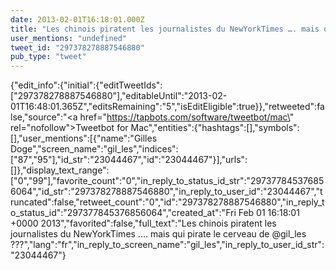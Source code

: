 ```yaml
---
date: 2013-02-01T16:18:01.000Z
title: "Les chinois piratent les journalistes du NewYorkTimes …. mais qui pirate le cerveau de <a href='http://twitter.com/gil_les'>@gil_les</a> ???″"
user_mentions: "undefined"
tweet_id: "297378278887546880"
pub_type: "tweet"
---
```

{"edit_info":{"initial":{"editTweetIds":["297378278887546880"],"editableUntil":"2013-02-01T16:48:01.365Z","editsRemaining":"5","isEditEligible":true}},"retweeted":false,"source":"<a href=\"https://tapbots.com/software/tweetbot/mac\" rel=\"nofollow\">Tweetbot for Mac</a>","entities":{"hashtags":[],"symbols":[],"user_mentions":[{"name":"Gilles Doge","screen_name":"gil_les","indices":["87","95"],"id_str":"23044467","id":"23044467"}],"urls":[]},"display_text_range":["0","99"],"favorite_count":"0","in_reply_to_status_id_str":"297377845376856064","id_str":"297378278887546880","in_reply_to_user_id":"23044467","truncated":false,"retweet_count":"0","id":"297378278887546880","in_reply_to_status_id":"297377845376856064","created_at":"Fri Feb 01 16:18:01 +0000 2013","favorited":false,"full_text":"Les chinois piratent les journalistes du NewYorkTimes …. mais qui pirate le cerveau de @gil_les ???","lang":"fr","in_reply_to_screen_name":"gil_les","in_reply_to_user_id_str":"23044467"}
